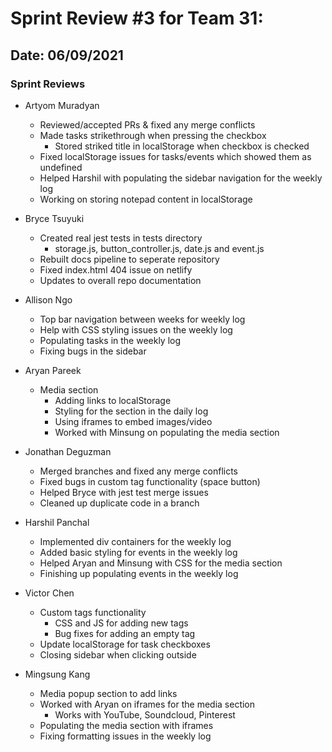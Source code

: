 #  Sprint Review #3 for Team 31:
## Date: 06/09/2021

### Sprint Reviews
- Artyom Muradyan
  - Reviewed/accepted PRs & fixed any merge conflicts
  - Made tasks strikethrough when pressing the checkbox
    - Stored striked title in localStorage when checkbox is checked
  - Fixed localStorage issues for tasks/events which showed them as undefined
  - Helped Harshil with populating the sidebar navigation for the weekly log 
  - Working on storing notepad content in localStorage

- Bryce Tsuyuki
  - Created real jest tests in tests directory
    - storage.js, button_controller.js, date.js and event.js
  - Rebuilt docs pipeline to seperate repository
  - Fixed index.html 404 issue on netlify 
  - Updates to overall repo documentation
  
- Allison Ngo
  - Top bar navigation between weeks for weekly log
  - Help with CSS styling issues on the weekly log
  - Populating tasks in the weekly log
  - Fixing bugs in the sidebar

- Aryan Pareek 
  - Media section
    - Adding links to localStorage 
    - Styling for the section in the daily log
    - Using iframes to embed images/video
    - Worked with Minsung on populating the media section

- Jonathan Deguzman 
  - Merged branches and fixed any merge conflicts 
  - Fixed bugs in custom tag functionality (space button)
  - Helped Bryce with jest test merge issues
  - Cleaned up duplicate code in a branch 

- Harshil Panchal
  - Implemented div containers for the weekly log
  - Added basic styling for events in the weekly log
  - Helped Aryan and Minsung with CSS for the media section
  - Finishing up populating events in the weekly log

- Victor Chen
  - Custom tags functionality
    - CSS and JS for adding new tags
    - Bug fixes for adding an empty tag
  - Update localStorage for task checkboxes
  - Closing sidebar when clicking outside

- Mingsung Kang
  - Media popup section to add links
  - Worked with Aryan on iframes for the media section 
    - Works with YouTube, Soundcloud, Pinterest 
  - Populating the media section with iframes
  - Fixing formatting issues in the weekly log
